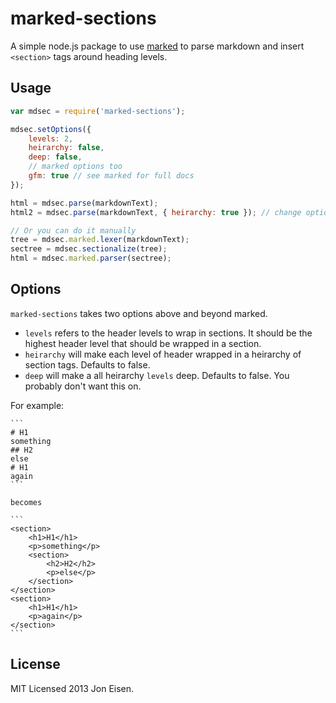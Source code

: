 # marked-sections

A simple node.js package to use [marked](https://github.com/chjj/marked) to parse markdown and insert `<section>` tags around heading levels.

## Usage

```javascript
var mdsec = require('marked-sections');

mdsec.setOptions({
	levels: 2,
	heirarchy: false,
	deep: false,
	// marked options too
	gfm: true // see marked for full docs
});

html = mdsec.parse(markdownText);
html2 = mdsec.parse(markdownText, { heirarchy: true }); // change options

// Or you can do it manually
tree = mdsec.marked.lexer(markdownText);
sectree = mdsec.sectionalize(tree);
html = mdsec.marked.parser(sectree);
```

## Options

`marked-sections` takes two options above and beyond marked.

- `levels` refers to the header levels to wrap in sections. It should be the highest header level that should be wrapped in a section.
- `heirarchy` will make each level of header wrapped in a heirarchy of section tags. Defaults to false.
- `deep` will make a all heirarchy `levels` deep. Defaults to false. You probably don't want this on.

For example:

	```
	# H1
	something
	## H2
	else
	# H1
	again
	```

	becomes

	```
	<section>
		<h1>H1</h1>
		<p>something</p>
		<section>
			<h2>H2</h2>
			<p>else</p>
		</section>
	</section>
	<section>
		<h1>H1</h1>
		<p>again</p>
	</section>
	```

## License

MIT Licensed 2013 Jon Eisen.